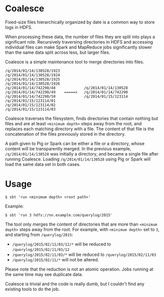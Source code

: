 
Coalesce
========

Fixed-size files hierarchically organized by date is a common way to
store logs in HDFS.

When processing these data, the number of files they are split into
plays a significant role. Recursively traversing directories in HDFS
and accessing individual files can make Spark and MapReduce jobs
significantly slower than the same data split across less, but larger
files.

Coalesce is a simple maintenance tool to merge directories into files.

```
/q/2014/01/14/130528/1923
/q/2014/01/14/130528/1924
/q/2014/01/14/130528/1925   
/q/2014/01/14/130528/1926 
/q/2014/01/14/742290/48             /q/2014/01/14/130528
/q/2014/01/14/742290/49    =====>   /q/2014/01/14/742290
/q/2014/01/14/742290/50             /q/2014/01/15/123114
/q/2014/01/15/123114/01
/q/2014/01/15/123114/02
/q/2014/01/15/123114/03
```

Coalesce traverses the filesystem, finds directories that contain
nothing but files and are at least `<minimum depth>` steps away from
the root, and replaces each matching directory with a file. The
content of that file is the concatenation of the files previously
stored in the directory.

A path given to Pig or Spark can be either a file or a directory,
whose content will be transparently merged. In the previous example,
`/q/2014/01/14/130528` was initially a directory, and became a single file
after running Coalesce. Loading `/q/2014/01/14/130528` using Pig or Spark
will load the same data set in both cases.

Usage
=====
```
$ sbt 'run <minimum depth> <root path>'
```

Example:
```
$ sbt 'run 3 hdfs://nn.example.com/querylog/2015'
```

The tool only merges the content of directories that are more than
`<minimum depth>` steps away from the root. For example, with
`<minimum depth>` set to `3`, and starting from `/querylog/2015`:

- `/querylog/2015/02/11/03/12/*` will be reduced to `/querylog/2015/02/11/03/12`
- `/querylog/2015/02/11/03/*` will be reduced to `/querylog/2015/02/11/03`
- `/querylog/2015/02/11/*` will not be altered.

Please note that the reduction is not an atomic operation. Jobs
running at the same time may see duplicate data.

Coalesce is trivial and the code is really dumb, but I couldn't find any
existing tools to do the job.
